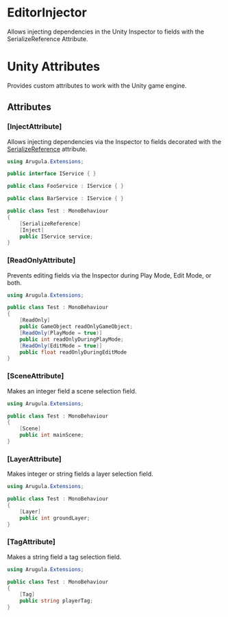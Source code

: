 # EditorInjector
 Allows injecting dependencies in the Unity Inspector to fields with the SerializeReference Attribute. 
# Unity Attributes
 Provides custom attributes to work with the Unity game engine.
 
## Attributes

### [InjectAttribute]
Allows injecting dependencies via the Inspector to fields decorated with the [SerializeReference](https://docs.unity3d.com/Documentation/ScriptReference/SerializeReference.html) attribute.

```cs
using Arugula.Extensions;

public interface IService { }

public class FooService : IService { }

public class BarService : IService { }

public class Test : MonoBehaviour
{
    [SerializeReference]
    [Inject]
    public IService service;
}
```

### [ReadOnlyAttribute]
Prevents editing fields via the Inspector during Play Mode, Edit Mode, or both.

```cs
using Arugula.Extensions;

public class Test : MonoBehaviour
{
    [ReadOnly]
    public GameObject readOnlyGameObject;
    [ReadOnly(PlayMode = true)]
    public int readOnlyDuringPlayMode;
    [ReadOnly(EditMode = true)]
    public float readOnlyDuringEditMode
}
```

### [SceneAttribute]
Makes an integer field a scene selection field.

```cs
using Arugula.Extensions;

public class Test : MonoBehaviour
{
    [Scene]
    public int mainScene; 
}
```

### [LayerAttribute]
Makes integer or string fields a layer selection field.

```cs
using Arugula.Extensions;

public class Test : MonoBehaviour
{
    [Layer]
    public int groundLayer;
}
```

### [TagAttribute]
Makes a string field a tag selection field.

```cs
using Arugula.Extensions;

public class Test : MonoBehaviour
{
    [Tag]
    public string playerTag;
}
```
